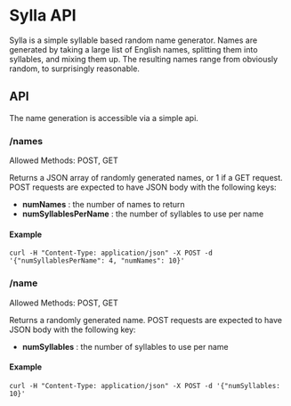 # Sylla API

Sylla is a simple syllable based random name generator. Names are generated by taking a large list of English names, splitting them into syllables, and mixing them up. The resulting names range from obviously random, to surprisingly reasonable.

## API

The name generation is accessible via a simple api.

### /names

Allowed Methods: POST, GET

Returns a JSON array of randomly generated names, or 1 if a GET request. POST requests are expected to have JSON body with the following keys:

- **numNames** <number> : the number of names to return
- **numSyllablesPerName** <number> : the number of syllables to use per name

#### Example

`curl -H "Content-Type: application/json" -X POST -d '{"numSyllablesPerName": 4, "numNames": 10}'`

### /name

Allowed Methods: POST, GET

Returns a randomly generated name. POST requests are expected to have JSON body with the following key:

- **numSyllables** <number> : the number of syllables to use per name

#### Example

`curl -H "Content-Type: application/json" -X POST -d '{"numSyllables: 10}'`

